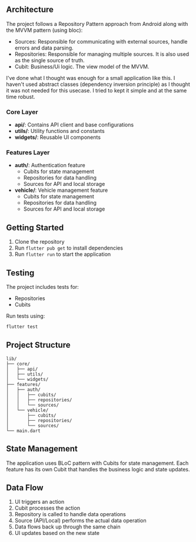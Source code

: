 ## Architecture

The project follows a Repository Pattern approach from Android along with the MVVM pattern (using bloc):

- Sources: Responsible for communicating with external sources, handle errors and data parsing.
- Repositories: Responsible for managing multiple sources. It is also used as the single source of truth.
- Cubit: Business/Ui logic. The view model of the MVVM.

I've done what I thought was enough for a small application like this. I haven't used abstract classes (dependency inversion principle) as I thought it was not needed for this usecase. I tried to kept it simple and at the same time robust.

### Core Layer
- **api/**: Contains API client and base configurations
- **utils/**: Utility functions and constants
- **widgets/**: Reusable UI components

### Features Layer
- **auth/**: Authentication feature
  - Cubits for state management
  - Repositories for data handling
  - Sources for API and local storage
- **vehicle/**: Vehicle management feature
  - Cubits for state management
  - Repositories for data handling
  - Sources for API and local storage


## Getting Started

1. Clone the repository
2. Run `flutter pub get` to install dependencies
3. Run `flutter run` to start the application

## Testing

The project includes tests for:
- Repositories
- Cubits

Run tests using:
```bash
flutter test
```

## Project Structure

```
lib/
├── core/
│   ├── api/
│   ├── utils/
│   └── widgets/
├── features/
│   ├── auth/
│   │   ├── cubits/
│   │   ├── repositories/
│   │   └── sources/
│   └── vehicle/
│       ├── cubits/
│       ├── repositories/
│       └── sources/
└── main.dart
```

## State Management

The application uses BLoC pattern with Cubits for state management. Each feature has its own Cubit that handles the business logic and state updates.

## Data Flow

1. UI triggers an action
2. Cubit processes the action
3. Repository is called to handle data operations
4. Source (API/Local) performs the actual data operation
5. Data flows back up through the same chain
6. UI updates based on the new state
